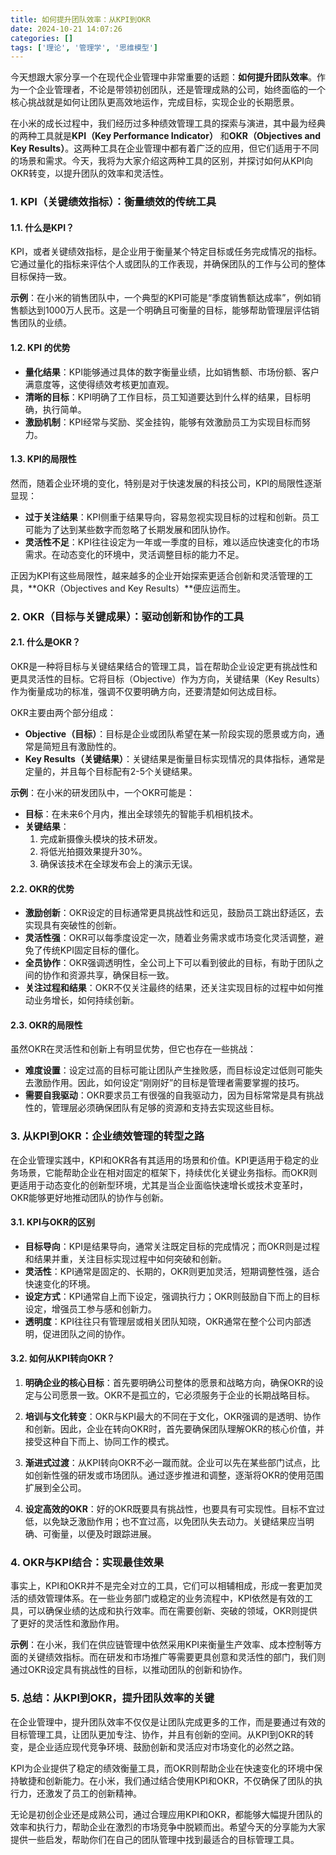 ```yaml
---
title: 如何提升团队效率：从KPI到OKR
date: 2024-10-21 14:07:26
categories: []
tags: ['理论', '管理学', '思维模型']
---
```


今天想跟大家分享一个在现代企业管理中非常重要的话题：**如何提升团队效率**。作为一个企业管理者，不论是带领初创团队，还是管理成熟的公司，始终面临的一个核心挑战就是如何让团队更高效地运作，完成目标，实现企业的长期愿景。

在小米的成长过程中，我们经历过多种绩效管理工具的探索与演进，其中最为经典的两种工具就是**KPI（Key Performance Indicator）** 和**OKR（Objectives and Key Results）**。这两种工具在企业管理中都有着广泛的应用，但它们适用于不同的场景和需求。今天，我将为大家介绍这两种工具的区别，并探讨如何从KPI向OKR转变，以提升团队的效率和灵活性。
  
  
### 1. **KPI（关键绩效指标）：衡量绩效的传统工具**

  
  
#### 1.1. **什么是KPI？**

KPI，或者关键绩效指标，是企业用于衡量某个特定目标或任务完成情况的指标。它通过量化的指标来评估个人或团队的工作表现，并确保团队的工作与公司的整体目标保持一致。

**示例**：在小米的销售团队中，一个典型的KPI可能是“季度销售额达成率”，例如销售额达到1000万人民币。这是一个明确且可衡量的目标，能够帮助管理层评估销售团队的业绩。
  
  
#### 1.2. **KPI 的优势**

- **量化结果**：KPI能够通过具体的数字衡量业绩，比如销售额、市场份额、客户满意度等，这使得绩效考核更加直观。
- **清晰的目标**：KPI明确了工作目标，员工知道要达到什么样的结果，目标明确，执行简单。
- **激励机制**：KPI经常与奖励、奖金挂钩，能够有效激励员工为实现目标而努力。
  
  
#### 1.3. **KPI的局限性**

然而，随着企业环境的变化，特别是对于快速发展的科技公司，KPI的局限性逐渐显现：
- **过于关注结果**：KPI侧重于结果导向，容易忽视实现目标的过程和创新。员工可能为了达到某些数字而忽略了长期发展和团队协作。
- **灵活性不足**：KPI往往设定为一年或一季度的目标，难以适应快速变化的市场需求。在动态变化的环境中，灵活调整目标的能力不足。

正因为KPI有这些局限性，越来越多的企业开始探索更适合创新和灵活管理的工具，**OKR（Objectives and Key Results）**便应运而生。
  
  
### 2. **OKR（目标与关键成果）：驱动创新和协作的工具**

  
  
#### 2.1. **什么是OKR？**

OKR是一种将目标与关键结果结合的管理工具，旨在帮助企业设定更有挑战性和更具灵活性的目标。它将目标（Objective）作为方向，关键结果（Key Results）作为衡量成功的标准，强调不仅要明确方向，还要清楚如何达成目标。

OKR主要由两个部分组成：
- **Objective（目标）**：目标是企业或团队希望在某一阶段实现的愿景或方向，通常是简短且有激励性的。
- **Key Results（关键结果）**：关键结果是衡量目标实现情况的具体指标，通常是定量的，并且每个目标配有2-5个关键结果。

**示例**：在小米的研发团队中，一个OKR可能是：
- **目标**：在未来6个月内，推出全球领先的智能手机相机技术。
- **关键结果**：
  1. 完成新摄像头模块的技术研发。
  2. 将低光拍摄效果提升30%。
  3. 确保该技术在全球发布会上的演示无误。
  
  
#### 2.2. **OKR的优势**

- **激励创新**：OKR设定的目标通常更具挑战性和远见，鼓励员工跳出舒适区，去实现具有突破性的创新。
- **灵活性强**：OKR可以每季度设定一次，随着业务需求或市场变化灵活调整，避免了传统KPI固定目标的僵化。
- **全员协作**：OKR强调透明性，全公司上下可以看到彼此的目标，有助于团队之间的协作和资源共享，确保目标一致。
- **关注过程和结果**：OKR不仅关注最终的结果，还关注实现目标的过程中如何推动业务增长，如何持续创新。
  
  
#### 2.3. **OKR的局限性**

虽然OKR在灵活性和创新上有明显优势，但它也存在一些挑战：
- **难度设置**：设定过高的目标可能让团队产生挫败感，而目标设定过低则可能失去激励作用。因此，如何设定“刚刚好”的目标是管理者需要掌握的技巧。
- **需要自我驱动**：OKR要求员工有很强的自我驱动力，因为目标常常是具有挑战性的，管理层必须确保团队有足够的资源和支持去实现这些目标。
  
  
### 3. **从KPI到OKR：企业绩效管理的转型之路**

在企业管理实践中，KPI和OKR各有其适用的场景和价值。KPI更适用于稳定的业务场景，它能帮助企业在相对固定的框架下，持续优化关键业务指标。而OKR则更适用于动态变化的创新型环境，尤其是当企业面临快速增长或技术变革时，OKR能够更好地推动团队的协作与创新。
  
  
#### 3.1. **KPI与OKR的区别**

- **目标导向**：KPI是结果导向，通常关注既定目标的完成情况；而OKR则是过程和结果并重，关注目标实现过程中如何突破和创新。
- **灵活性**：KPI通常是固定的、长期的，OKR则更加灵活，短期调整性强，适合快速变化的环境。
- **设定方式**：KPI通常自上而下设定，强调执行力；OKR则鼓励自下而上的目标设定，增强员工参与感和创新力。
- **透明度**：KPI往往只有管理层或相关团队知晓，OKR通常在整个公司内部透明，促进团队之间的协作。
  
  
#### 3.2. **如何从KPI转向OKR？**

1. **明确企业的核心目标**：首先要明确公司整体的愿景和战略方向，确保OKR的设定与公司愿景一致。OKR不是孤立的，它必须服务于企业的长期战略目标。
   
2. **培训与文化转变**：OKR与KPI最大的不同在于文化，OKR强调的是透明、协作和创新。因此，企业在转向OKR时，首先要确保团队理解OKR的核心价值，并接受这种自下而上、协同工作的模式。

3. **渐进式过渡**：从KPI转向OKR不必一蹴而就。企业可以先在某些部门试点，比如创新性强的研发或市场团队。通过逐步推进和调整，逐渐将OKR的使用范围扩展到全公司。

4. **设定高效的OKR**：好的OKR既要具有挑战性，也要具有可实现性。目标不宜过低，以免缺乏激励作用；也不宜过高，以免团队失去动力。关键结果应当明确、可衡量，以便及时跟踪进展。
  
  
### 4. **OKR与KPI结合：实现最佳效果**

事实上，KPI和OKR并不是完全对立的工具，它们可以相辅相成，形成一套更加灵活的绩效管理体系。在一些业务部门或稳定的业务流程中，KPI依然是有效的工具，可以确保业绩的达成和执行效率。而在需要创新、突破的领域，OKR则提供了更好的灵活性和激励作用。

**示例**：在小米，我们在供应链管理中依然采用KPI来衡量生产效率、成本控制等方面的关键绩效指标。而在研发和市场推广等需要更具创意和灵活性的部门，我们则通过OKR设定具有挑战性的目标，以推动团队的创新和协作。
  
  
### 5. **总结：从KPI到OKR，提升团队效率的关键**

在企业管理中，提升团队效率不仅仅是让团队完成更多的工作，而是要通过有效的目标管理工具，让团队更加专注、协作，并且有创新的空间。从KPI到OKR的转变，是企业适应现代竞争环境、鼓励创新和灵活应对市场变化的必然之路。

KPI为企业提供了稳定的绩效衡量工具，而OKR则帮助企业在快速变化的环境中保持敏捷和创新能力。在小米，我们通过结合使用KPI和OKR，不仅确保了团队的执行力，还激发了员工的创新精神。

无论是初创企业还是成熟公司，通过合理应用KPI和OKR，都能够大幅提升团队的效率和执行力，帮助企业在激烈的市场竞争中脱颖而出。希望今天的分享能为大家提供一些启发，帮助你们在自己的团队管理中找到最适合的目标管理工具。